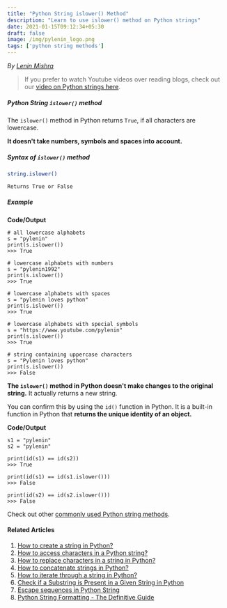 ```yaml
---
title: "Python String islower() Method"
description: "Learn to use islower() method on Python strings"
date: 2021-01-15T09:12:34+05:30
draft: false
image: /img/pylenin_logo.png
tags: ['python string methods']
---
```

<div class="sharethis-inline-follow-buttons"></div>

*By [Lenin Mishra](https://www.pylenin.com/authors/#lenin-mishra)*

> If you prefer to watch Youtube videos over reading blogs, check out our [video on Python strings here](https://youtu.be/MXdNMo_f95I). 

##### Python String `islower()` method

The `islower()` method in Python returns `True`, if all characters are lowercase.

**It doesn't take numbers, symbols and spaces into account.**

##### Syntax of `islower()` method

```bash
string.islower()

Returns True or False
``` 

##### Example

**Code/Output**

```python3
# all lowercase alphabets
s = "pylenin"
print(s.islower())
>>> True

# lowercase alphabets with numbers
s = "pylenin1992"
print(s.islower())
>>> True

# lowercase alphabets with spaces
s = "pylenin loves python"
print(s.islower())
>>> True

# lowercase alphabets with special symbols
s = "https://www.youtube.com/pylenin"
print(s.islower())
>>> True

# string containing uppercase characters
s = "Pylenin loves python"
print(s.islower())
>>> False
```

**The `islower()` method in Python doesn't make changes to the original string.** It actually returns a new string.

You can confirm this by using the `id()` function in Python. It is a built-in function in Python that **returns the unique identity of an object.**

**Code/Output**

```python3
s1 = "pylenin"
s2 = "pylenin"

print(id(s1) == id(s2))
>>> True

print(id(s1) == id(s1.islower()))
>>> False

print(id(s2) == id(s2.islower()))
>>> False
```

Check out other [commonly used Python string methods](https://www.pylenin.com/blogs/common-python-string-methods).

#### Related Articles

1. [How to create a string in Python?](https://www.pylenin.com/blogs/create-string-python/)
2. [How to access characters in a Python string?](https://www.pylenin.com/blogs/access-characters-in-string/)
3. [How to replace characters in a string in Python?](https://www.pylenin.com/blogs/replace-string-characters-python/)
4. [How to concatenate strings in Python?](https://www.pylenin.com/blogs/concatenate-strings-in-python/)
5. [How to iterate through a string in Python?](https://www.pylenin.com/blogs/iterating-through-python-string/)
6. [Check if a Substring is Present in a Given String in Python](https://www.pylenin.com/blogs/check-substring-in-a-string-python/)
7. [Escape sequences in Python String](https://www.pylenin.com/blogs/escape-sequences-python-string/)
8. [Python String Formatting - The Definitive Guide](https://www.pylenin.com/blogs/python-string-formatting/)
